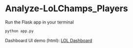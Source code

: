# Analyze-LoLChamps_Players

Run the Flask app in your terminal 

```python
python app.py
```

Dashboard UI demo (html): [LOL Dashboard](https://huggingface.co/spaces/thuyquynh/lol)
